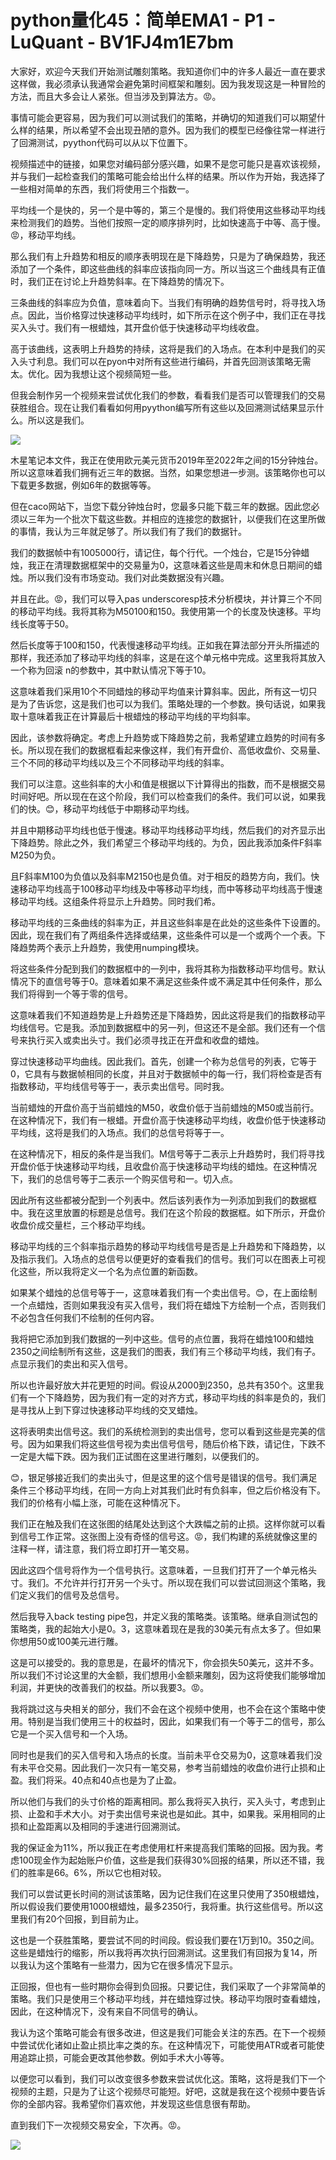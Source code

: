 # python量化45：简单EMA1 - P1 - LuQuant - BV1FJ4m1E7bm

大家好，欢迎今天我们开始测试雕刻策略。我知道你们中的许多人最近一直在要求这样做，我必须承认我通常会避免第时间框架和雕刻。因为我发现这是一种冒险的方法，而且大多会让人紧张。但当涉及到算法方。😡。

事情可能会更容易，因为我们可以测试我们的策略，并确切的知道我们可以期望什么样的结果，所以希望不会出现丑陋的意外。因为我们的模型已经像往常一样进行了回溯测试，pyython代码可以从以下位置下。

视频描述中的链接，如果您对编码部分感兴趣，如果不是您可能只是喜欢该视频，并与我们一起检查我们的策略可能会给出什么样的结果。所以作为开始，我选择了一些相对简单的东西，我们将使用三个指数一。

平均线一个是快的，另一个是中等的，第三个是慢的。我们将使用这些移动平均线来检测我们的趋势。当他们按照一定的顺序排列时，比如快速高于中等、高于慢。😡，移动平均线。

那么我们有上升趋势和相反的顺序表明现在是下降趋势，只是为了确保趋势，我还添加了一个条件，即这些曲线的斜率应该指向同一方。所以当这三个曲线具有正值时，我们正在讨论上升趋势斜率。在下降趋势的情况下。

三条曲线的斜率应为负值，意味着向下。当我们有明确的趋势信号时，将寻找入场点。因此，当价格穿过快速移动平均线时，如下所示在这个例子中，我们正在寻找买入头寸。我们有一根蜡烛，其开盘价低于快速移动平均线收盘。

高于该曲线，这表明上升趋势的持续，这将是我们的入场点。在本利中是我们的买入头寸利息。我们可以在pyon中对所有这些进行编码，并首先回测该策略无需太。优化。因为我想让这个视频简短一些。

但我会制作另一个视频来尝试优化我们的参数，看看我们是否可以管理我们的交易获胜组合。现在让我们看看如何用pyython编写所有这些以及回溯测试结果显示什么。所以这是我们。



![](img/37d5c3061862396fae6ec48a2e090c95_1.png)

木星笔记本文件，我正在使用欧元美元货币2019年至2022年之间的15分钟烛台。所以这意味着我们拥有近三年的数据。当然，如果您想进一步测。该策略你也可以下载更多数据，例如6年的数据等等。

但在caco网站下，当您下载分钟烛台时，您最多只能下载三年的数据。因此您必须以三年为一个批次下载这些数。并相应的连接您的数据针，以便我们在这里所做的事情，我认为三年就足够了。所以我们有了我们的数据针。

我们的数据帧中有1005000行，请记住，每个行代。一个烛台，它是15分钟蜡烛，我正在清理数据框架中的交易量为0，这意味着这些是周末和休息日期间的蜡烛。所以我们没有市场变动。我们对此类数据没有兴趣。

并且在此。😡，我们可以导入pas underscoresp技术分析模块，并计算三个不同的移动平均线。我将其称为M50100和150。我使用第一个的长度及快速移。平均线长度等于50。

然后长度等于100和150，代表慢速移动平均线。正如我在算法部分开头所描述的那样，我还添加了移动平均线的斜率，这是在这个单元格中完成。这里我将其放入一个称为回滚 n的参数中，其中默认情况下等于10。

这意味着我们采用10个不同蜡烛的移动平均值来计算斜率。因此，所有这一切只是为了告诉您，这是我们也可以为我们。策略处理的一个参数。换句话说，如果我取十意味着我正在计算最后十根蜡烛的移动平均线的平均斜率。

因此，该参数将确定。考虑上升趋势或下降趋势之前，我希望建立趋势的时间有多长。所以现在我们的数据框看起来像这样，我们有开盘价、高低收盘价、交易量、三个不同的移动平均线以及三个不同移动平均线的斜率。

我们可以注意。这些斜率的大小和值是根据以下计算得出的指数，而不是根据交易时间好吧。所以现在在这个阶段，我们可以检查我们的条件。我们可以说，如果我们的快。😊，移动平均线低于中期移动平均线。

并且中期移动平均线也低于慢速。移动平均线移动平均线，然后我们的对齐显示出下降趋势。除此之外，我们希望三个移动平均线的。为负，因此我添加条件F斜率M250为负。

且F斜率M100为负值以及斜率M2150也是负值。对于相反的趋势方向，我们。快速移动平均线高于100移动平均线及中等移动平均线，而中等移动平均线高于慢速移动平均线。这组条件将显示上升趋势。同时我们希。

移动平均线的三条曲线的斜率为正，并且这些斜率是在此处的这些条件下设置的。因此，现在我们有了两组条件选择或结果，这些条件可以是一个或两个一个表。下降趋势两个表示上升趋势，我使用numping模块。

将这些条件分配到我们的数据框中的一列中，我将其称为指数移动平均信号。默认情况下的直信号等于0。意味着如果不满足这些条件或不满足其中任何条件，那么我们将得到一个等于零的信号。

这意味着我们不知道趋势是上升趋势还是下降趋势，因此这将是我们的指数移动平均线信号。它是我。添加到数据框中的另一列，但这还不是全部。我们还有一个信号来执行买入或卖出头寸。我们必须寻找正在开盘和收盘的蜡烛。

穿过快速移动平均曲线。因此我们。首先，创建一个称为总信号的列表，它等于0，它具有与数据帧相同的长度，并且对于数据帧中的每一行，我们将检查是否有指数移动，平均线信号等于一，表示卖出信号。同时我。

当前蜡烛的开盘价高于当前蜡烛的M50，收盘价低于当前蜡烛的M50或当前行。在这种情况下，我们有一根蜡。开盘价高于快速移动平均线，收盘价低于快速移动平均线，这将是我们的入场点。我们的总信号将等于一。

在这种情况下，相反的条件是当我们。M信号等于二表示上升趋势时，我们将寻找开盘价低于快速移动平均线，且收盘价高于快速移动平均线的蜡烛。在这种情况下，我们的总信号等于二表示一个购买信号和一。切入点。

因此所有这些都被分配到一个列表中。然后该列表作为一列添加到我们的数据框中。我在这里放置的标题是总信号。我们在这个阶段的数据框。如下所示，开盘价收盘价成交量栏，三个移动平均线。

移动平均线的三个斜率指示趋势的移动平均线信号是否是上升趋势和下降趋势，以及指示我们。入场点的总信号以便更好的查看我们的信号。我们可以在图表上可视化这些，所以我将定义一个名为点位置的新函数。

如果某个蜡烛的总信号等于一，这意味着我们有一个卖出信号。😊，在上面绘制一个点蜡烛，否则如果我没有买入信号，我们将在蜡烛下方绘制一个点，否则我们不必包含任何我们不绘制的任何内容。

我将把它添加到我们数据的一列中这些。信号的点位置，我将在蜡烛100和蜡烛2350之间绘制所有这些，这是我们的图表，我们有三个移动平均线，我们有子。点显示我们的卖出和买入信号。

所以也许最好放大并花更短的时间。假设从2000到2350，总共有350个。这里我们有一个下降趋势，因为我们有一定的对齐方式，移动平均线的斜率是负的，我们是寻找从上到下穿过快速移动平均线的交叉蜡烛。

这将表明卖出信号这。我们的系统检测到的卖出信号，您可以看到这些是完美的信号。因为如果我们将这些信号视为卖出信号信号，随后价格下跌，请记住，下跌不一定是大幅下跌。因为我们正试图在这里进行雕刻，以便我们的。

😊，银足够接近我们的卖出头寸，但是这里的这个信号是错误的信号。我们满足条件三个移动平均线，在同一方向上对其我们此时有负斜率，但之后价格没有下。我们的价格有小幅上涨，可能在这种情况下。

我们正在触及我们在这张图的结尾处达到这个大跌幅之前的止损。这样你就可以看到信号工作正常。这张图上没有奇怪的信号这。😡，我们构建的系统就像这里的注释一样，请注意，我们将立即打开一笔交易。

因此这四个信号将作为一个信号执行。这意味着，一旦我们打开了一个单元格头寸。我们。不允许并行打开另一个头寸。所以现在我们可以尝试回测这个策略，我们定义我们的信号及总信号。

然后我导入back testing pipe包，并定义我的策略类。该策略。继承自测试包的策略类，我的起始大小是0。3，这意味着现在是我的30美元有点太多了。但如果你想用50或100美元进行雕。

这是可以接受的。我的意思是，在最坏的情况下，你会损失50美元，这并不多。所以我们不讨论这里的大金额，我们想用小金额来雕刻，因为这将使我们能够增加利润，并更快的改善我们的权益。所以我要3。😡。

我将跳过这与央相关的部分，我们不会在这个视频中使用，也不会在这个策略中使用。特别是当我们使用三十的权益时，因此，如果我们有一个等于二的信号，那么它是一个买入信号和一个入场。

同时也是我们的买入信号和入场点的长度。当前未平仓交易为0，这意味着我们没有未平仓交易。因此我们一次只有一笔交易，参考当前蜡烛的收盘价进行止损和止盈。我们将采。40点和40点也是为了止盈。

所以他们与我们的头寸价格的距离相同。那么我将买入执行，买入头寸，考虑到止损、止盈和手术大小。对于卖出信号来说也是如此。其中，如果我。采用相同的止损和止盈距离以及相同的手速进行回溯测试。

我的保证金为11%，所以我正在考虑使用杠杆来提高我们策略的回报。因为我。考虑100现金作为起始账户价值，这些是我们获得30%回报的结果，所以还不错，我们的胜率是66。6%，所以它也相对较。

我们可以尝试更长时间的测试该策略，因为记住我们在这里只使用了350根蜡烛，所以假设我们要使用1000根蜡烛，最多2350行，我将重。执行这些信号。所以这里我们有20个回报，到目前为止。

这也是一个获胜策略，要尝试不同的时间段。假设我们要在1万到10。350之间。这些是蜡烛行的缩影，所以我将再次执行回溯测试。这里我们有回报为复14，所以我认为这个策略有一些潜力，因为它在很多情况下显示。

正回报，但也有一些时期你会得到负回报。只要记住，我们采取了一个非常简单的策略。我们只是使用三个移动平均线，并在蜡烛穿过快。移动平均限时查看蜡烛，因此，在这种情况下，没有来自不同信号的确认。

我认为这个策略可能会有很多改进，但这是我们可能会关注的东西。在下一个视频中尝试优化诸如止盈止损比率之类的东。在这种情况下，可能使用ATR或者可能使用追踪止损，可能会更改其他参数。例如手术大小等等。

以便您可以看到，我们可以改变很多参数来尝试优化这。策略，这将是我们下一个视频的主题，只是为了让这个视频尽可能短。好吧，这就是我在这个视频中要告诉你的全部内容。我希望你们喜欢他，并发现这些信息很有帮助。

直到我们下一次视频交易安全，下次再。😡。

![](img/37d5c3061862396fae6ec48a2e090c95_3.png)